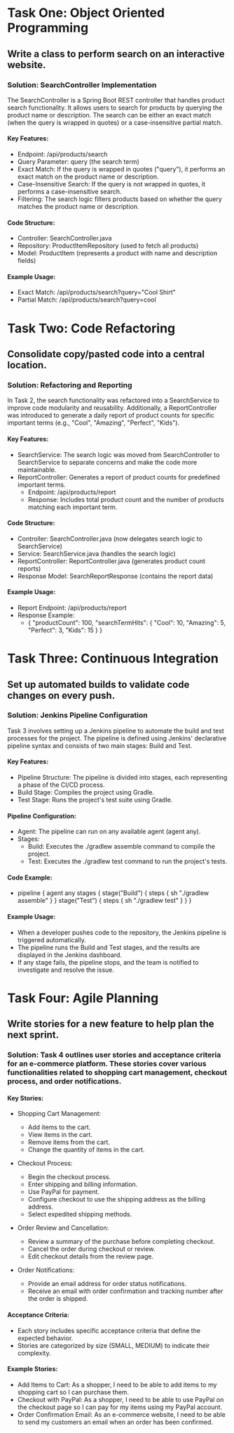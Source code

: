 # Task One: Object Oriented Programming

## Write a class to perform search on an interactive website.

### Solution: SearchController Implementation
The SearchController is a Spring Boot REST controller that handles product search functionality. It allows users to search for products by querying the product name or description. The search can be either an exact match (when the query is wrapped in quotes) or a case-insensitive partial match.

#### Key Features:
* Endpoint: /api/products/search
* Query Parameter: query (the search term)
* Exact Match: If the query is wrapped in quotes ("query"), it performs an exact match on the product name or description.
* Case-Insensitive Search: If the query is not wrapped in quotes, it performs a case-insensitive search.
* Filtering: The search logic filters products based on whether the query matches the product name or description.

#### Code Structure:
* Controller: SearchController.java
* Repository: ProductItemRepository (used to fetch all products)
* Model: ProductItem (represents a product with name and description fields)

#### Example Usage:
* Exact Match: /api/products/search?query="Cool Shirt"
* Partial Match: /api/products/search?query=cool

# Task Two: Code Refactoring

## Consolidate copy/pasted code into a central location.

### Solution: Refactoring and Reporting
In Task 2, the search functionality was refactored into a SearchService to improve code modularity and reusability. Additionally, a ReportController was introduced to generate a daily report of product counts for specific important terms (e.g., "Cool", "Amazing", "Perfect", "Kids").

#### Key Features:
* SearchService: The search logic was moved from SearchController to SearchService to separate concerns and make the code more maintainable.
* ReportController: Generates a report of product counts for predefined important terms.
  * Endpoint: /api/products/report
  * Response: Includes total product count and the number of products matching each important term.

#### Code Structure:
* Controller: SearchController.java (now delegates search logic to SearchService)
* Service: SearchService.java (handles the search logic)
* ReportController: ReportController.java (generates product count reports)
* Response Model: SearchReportResponse (contains the report data)

#### Example Usage:
* Report Endpoint: /api/products/report
* Response Example:
  * {
  "productCount": 100,
  "searchTermHits": {
    "Cool": 10,
    "Amazing": 5,
    "Perfect": 3,
    "Kids": 15
  }
}

# Task Three: Continuous Integration

## Set up automated builds to validate code changes on every push.

### Solution: Jenkins Pipeline Configuration
Task 3 involves setting up a Jenkins pipeline to automate the build and test processes for the project. The pipeline is defined using Jenkins' declarative pipeline syntax and consists of two main stages: Build and Test.

#### Key Features:
* Pipeline Structure: The pipeline is divided into stages, each representing a phase of the CI/CD process.
* Build Stage: Compiles the project using Gradle.
* Test Stage: Runs the project's test suite using Gradle.

#### Pipeline Configuration:
* Agent: The pipeline can run on any available agent (agent any).
* Stages:
  * Build: Executes the ./gradlew assemble command to compile the project.
  * Test: Executes the ./gradlew test command to run the project's tests.

#### Code Example:
* pipeline {
    agent any
    stages {
        stage("Build") {
            steps {
                sh "./gradlew assemble"
            }
        }
        stage("Test") {
            steps {
                sh "./gradlew test"
            }
        }
    }

#### Example Usage:
* When a developer pushes code to the repository, the Jenkins pipeline is triggered automatically.
* The pipeline runs the Build and Test stages, and the results are displayed in the Jenkins dashboard.
* If any stage fails, the pipeline stops, and the team is notified to investigate and resolve the issue.

# Task Four: Agile Planning

## Write stories for a new feature to help plan the next sprint.

### Solution: Task 4 outlines user stories and acceptance criteria for an e-commerce platform. These stories cover various functionalities related to shopping cart management, checkout process, and order notifications.

#### Key Stories:

* Shopping Cart Management:
  * Add items to the cart.
  * View items in the cart.
  * Remove items from the cart.
  * Change the quantity of items in the cart.

* Checkout Process:
  * Begin the checkout process.
  * Enter shipping and billing information.
  * Use PayPal for payment.
  * Configure checkout to use the shipping address as the billing address.
  * Select expedited shipping methods.

* Order Review and Cancellation:
  * Review a summary of the purchase before completing checkout.
  * Cancel the order during checkout or review.
  * Edit checkout details from the review page.

* Order Notifications:
  * Provide an email address for order status notifications.
  * Receive an email with order confirmation and tracking number after the order is shipped.

#### Acceptance Criteria:
* Each story includes specific acceptance criteria that define the expected behavior.
* Stories are categorized by size (SMALL, MEDIUM) to indicate their complexity.

#### Example Stories:
* Add Items to Cart: As a shopper, I need to be able to add items to my shopping cart so I can purchase them.
* Checkout with PayPal: As a shopper, I need to be able to use PayPal on the checkout page so I can pay for my items using my PayPal account.
* Order Confirmation Email: As an e-commerce website, I need to be able to send my customers an email when an order has been confirmed.









